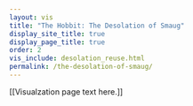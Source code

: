 ```yaml
---
layout: vis
title: "The Hobbit: The Desolation of Smaug"
display_site_title: true
display_page_title: true
order: 2
vis_include: desolation_reuse.html
permalink: /the-desolation-of-smaug/
---
```


[[Visualzation page text here.]]
